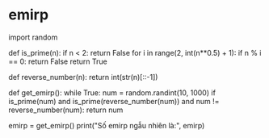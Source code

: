 # emirp
import random

def is_prime(n):
    if n < 2:
        return False
    for i in range(2, int(n**0.5) + 1):
        if n % i == 0:
            return False
    return True

def reverse_number(n):
    return int(str(n)[::-1])

def get_emirp():
    while True:
        num = random.randint(10, 1000)
        if is_prime(num) and is_prime(reverse_number(num)) and num != reverse_number(num):
            return num

emirp = get_emirp()
print("Số emirp ngẫu nhiên là:", emirp)
